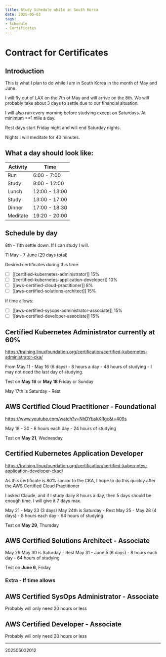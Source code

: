 ```yaml
---
title: Study Schedule while in South Korea
date: 2025-05-03
tags:
- Schedule
- Certificates
---
```


# Contract for Certificates

## Introduction

This is what I plan to do while I am in South Korea in the month of May and
June.

I will fly out of LAX on the 7th of May and will arrive on the 8th. We will
probably take about 3 days to settle due to our financial situation.

I will also run every morning before studying except on Saturdays.
At minimum >=1 mile a day.

Rest days start Friday night and will end Saturday nights.

Nights I will meditate for 40 minutes.

## What a day should look like:

| Activity | Time |
| -------------- | --------------- |
| Run | 6:00 - 7:00 |
| Study | 8:00 - 12:00 |
| Lunch | 12:00 - 13:00 |
| Study | 13:00 - 17:00 |
| Dinner | 17:00 - 18:30 |
| Meditate | 19:20 - 20:00 |

## Schedule by day

8th - 11th settle down. If I can study I will.

11 May - 7 June (29 days total)

Desired certificates during this time:
- [ ] [[certified-kubernetes-administrator]] 15%
- [ ] [[certified-kubernetes-application-developer]] 10%
- [ ] [[aws-certified-cloud-practitioner]] 8%
- [ ] [[aws-certified-solutions-architect]] 15%

If time allows:
- [ ] [[aws-certified-sysops-administrator-associate]] 15%
- [ ] [[aws-certified-developer-associate]] 15%

## Certified Kubernetes Administrator currently at 60%

<https://training.linuxfoundation.org/certification/certified-kubernetes-administrator-cka/>

From May 11 - May 16 (6 days)
    - 8 hours a day - 48 hours of studying
    - I may not need the last day of studying.

Test on **May 16** or **May 18** Friday or Sunday

May 17th is Saturday - Rest

## AWS Certified Cloud Practitioner - Foundational

<https://www.youtube.com/watch?v=NhDYbskXRgc&t=409s>

May 18 - 20
    - 8 hours each day - 24 hours of studying

Test on **May 21**, Wednesday

## Certified Kubernetes Application Developer

<https://training.linuxfoundation.org/certification/certified-kubernetes-application-developer-ckad/>

As this certificate is 80% similar to the CKA, I hope to do this quickly after
the AWS Certified Cloud Practitioner

I asked Claude, and if I study daily 8 hours a day, then 5 days should be
enough time. I will give it 7 days max.

May 21 - May 23 (3 days)
May 24th is Saturday - Rest
May 25 - May 28 (4 days)
    - 8 hours each day - 64 hours of studying

Test on **May 29**, Thursday

## AWS Certified Solutions Architect - Associate

May 29
May 30 is Saturday - Rest
May 31 - June 5 (6 days)
    - 8 hours each day - 64 hours of studying

Test on **June 6**, Friday

### Extra - If time allows

## AWS Certified SysOps Administrator - Associate

Probably will only need 20 hours or less


## AWS Certified Developer - Associate

Probably will only need 20 hours or less




---


202505032012
